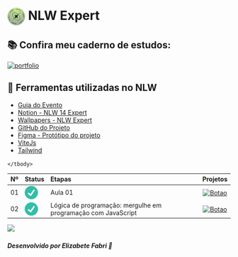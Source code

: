 <h1>
    <a href="https://efficient-sloth-d85.notion.site/Guia-do-evento-c2739d8da21e40d799fbe68ba892c780">
     <img align="center" width="40px" src="./public/favicon.png"></a>
    <span>NLW Expert </span>
</h1>

## 📚 Confira meu caderno de estudos:

[![portfolio](https://img.shields.io/badge/Caderno_de_Estudos_-_ROCKETSEAT-A3E635?style=for-the-badge&logo=ko-fi&logoColor=white)](https://efficient-sloth-d85.notion.site/NLW-14-Expert-9e11ff472de64b08a5f9e277a20c3ecc)

## 📝 Ferramentas utilizadas no NLW

- [Guia do Evento](https://efficient-sloth-d85.notion.site/Guia-do-evento-c2739d8da21e40d799fbe68ba892c780)
- [Notion - NLW 14 Expert](https://efficient-sloth-d85.notion.site/NLW-14-Expert-9e11ff472de64b08a5f9e277a20c3ecc)
- [Wallpapers - NLW Expert](https://drive.google.com/drive/folders/1bdX5SIrw6MBBqBkZgryc4H_omPQhuPx-)
- [GitHub do Projeto](https://github.com/rocketseat-education/nlw-expert-react)
- [Figma - Protótipo do projeto](https://www.figma.com/community/file/1336456128647909148)
- [ViteJs](https://vitejs.dev/)
- [Tailwind](https://tailwindcss.com/docs/guides/vite)

<table>
  <thead>
    <tr align="left">
      <th>Nº</th>
      <th>Status</th>
      <th>Etapas</th>
      <th>Projetos</th>
    </tr>
  </thead>
  <tbody align="left">
    <tr>
      <td>01</td>
      <td><img width="30px" height="30px" align="center" alt="icon check" src="./src/assets/check.png"></td>
      <td>Aula 01</td>
      <td align="center">
        <a href="https://elzbieta.notion.site/PLANNER-ORACLE-2502335c340d450cbc04e55458f9ce75" target="_blank">
           <img align="center" alt="Botao" src="https://img.shields.io/badge/Ver%20GitHub-090912?style=for-the-badge" width="150px">
        </a>
      </td>
    </tr>
    <tr>
      <td>02</td>
      <td><img width="30px" height="30px" align="center" alt="icon check" src="./src/assets/check.png"></td>
      <td>Lógica de programação: mergulhe em programação com JavaScript</td>
      <td align="center">
        <a href="https://github.com/elizabetesfabri/bootcamp-oracle/logica-programacao" target="_blank">
           <img align="center" alt="Botao" src="https://img.shields.io/badge/Ver%20GitHub-A3E635?style=for-the-badge" width="150px">
        </a>
      </td>
    </tr>
    
    
    </tbody>
  <tfoot></tfoot>
</table>

<img src="https://user-images.githubusercontent.com/73097560/115834477-dbab4500-a447-11eb-908a-139a6edaec5c.gif"><br>

##### Desenvolvido por <span>Elizabete Fabri</span> 💚